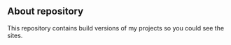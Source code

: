 ## About repository

This repository contains build versions of my projects so you could see the sites.
